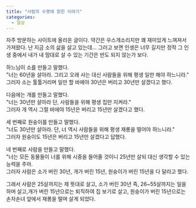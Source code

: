 ```yaml
---
title: "사람의 수명에 얽힌 이야기"
categories:
  - 일상
---
```


자주 방문하는 사이트에 올라온 글이다. 약간은 우스개소리지만 꽤 재미있게 느껴져서 가져왔다. 난 지금 소의 삶을 살고 있는데... 그러고 보면 인생은 너무 길지만 정작 그 인생 중에서 내가 내 맘대로 살 수 있는 기간은 반도 되지 않는가 보다.

하느님이 소를 만들고 말했다.  
"너는 60년을 살아라. 그리고 오래 사는 대신 사람들을 위해 평생 일만 해야 하느니라."  
그러자 소는 툴툴거리며 일만 할 바에야 30년은 버리고 30년만 살겠다고 했다.  
  
다음에는 개를 만들고 말했다.  
"너는 30년만 살아라 단, 사람들을 위해 평생 집만 지켜라."  
그러자 개 역시 그럴 바에야 15년은 버리고 15년만 살겠다고 했다.  
  
세 번째로 원숭이를 만들고 말했다.  
"너도 30년만 살아라. 단, 너 역시 사람들을 위해 평생 재롱을 떨어야 하느니라."  
그러자 원숭이도 15년은 버리고 15년만 살겠다고 답했다.  
  
네 번째로 사람을 만들고 말했다.  
"너는 모든 동물들이 너를 위해 시중을 들어줄 것이니 25년만 살되 대신 생각할 수 있는 능력을 주마.  
그러자 사람은 소가 버린 30년, 개가 버린 15년, 원숭이가 버린 15년을 다 달라고 했다.  
  
그래서 사람은 25살까지는 제 뜻대로 살고, 소가 버린 30년 즉, 26~55살까지는 일을 하며 살고,개가 버린 15년으로는 퇴직하여 집 보기로 살고, 원숭이가 버린 15년으로는 손자손녀 앞에서 재롱을 떨며 살게 되었다.
